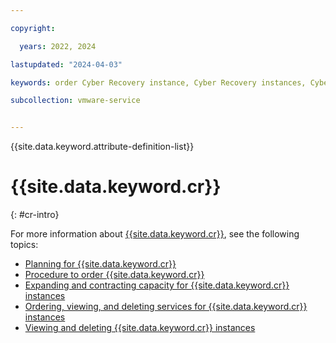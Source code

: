 ```yaml
---

copyright:

  years: 2022, 2024

lastupdated: "2024-04-03"

keywords: order Cyber Recovery instance, Cyber Recovery instances, Cyber Recovery order

subcollection: vmware-service


---
```


{{site.data.keyword.attribute-definition-list}}

# {{site.data.keyword.cr}}
{: #cr-intro}

For more information about [{{site.data.keyword.cr}}](/docs/vmwaresolutions?topic=vmwaresolutions-cr_overview), see the following topics:

* [Planning for {{site.data.keyword.cr}}](/docs/vmwaresolutions?topic=vmwaresolutions-cr_planning)
* [Procedure to order {{site.data.keyword.cr}}](/docs/vmwaresolutions?topic=vmwaresolutions-cr_orderinginstance-order-procedure)
* [Expanding and contracting capacity for {{site.data.keyword.cr}} instances](/docs/vmwaresolutions?topic=vmwaresolutions-cr-addingremovingservers)
* [Ordering, viewing, and deleting services for {{site.data.keyword.cr}} instances](/docs/vmwaresolutions?topic=vmwaresolutions-cr_addingviewingservices)
* [Viewing and deleting {{site.data.keyword.cr}} instances](/docs/vmwaresolutions?topic=vmwaresolutions-cr-view-delete-instance)
